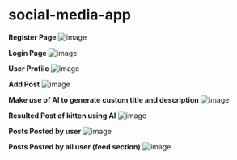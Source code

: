 # social-media-app

__Register Page__
![image](https://github.com/khushpreet-007/pinterest-clone/assets/75271300/282d9415-b086-4385-b409-7e38eaa78545)

__Login Page__
![image](https://github.com/khushpreet-007/pinterest-clone/assets/75271300/ecf9de70-6534-4634-b3ea-4df5e9eaf417)

__User Profile__
![image](https://github.com/khushpreet-007/pinterest-clone/assets/75271300/f8b526fc-6574-45d4-a089-7ebb78c58dc5)

__Add Post__
![image](https://github.com/khushpreet-007/pinterest-clone/assets/75271300/f3d5f7de-d9a4-4bee-b348-38897332ddcb)

__Make use of AI to generate custom title and description__
![image](https://github.com/khushpreet-007/pinterest-clone/assets/75271300/8c423a0d-b5ac-4152-b0ce-261674239ec4)

__Resulted Post of kitten using AI__
![image](https://github.com/khushpreet-007/pinterest-clone/assets/75271300/5dd5f2a3-3b15-400f-a1a6-d8e0d1a044ce)

__Posts Posted by user__
![image](https://github.com/khushpreet-007/pinterest-clone/assets/75271300/db5f05bc-9815-48dc-a59b-35dfa4e1db63)

__Posts Posted by all user (feed section)__
![image](https://github.com/khushpreet-007/pinterest-clone/assets/75271300/076e01b0-a7c4-443b-8e75-9e0c3a073322)
